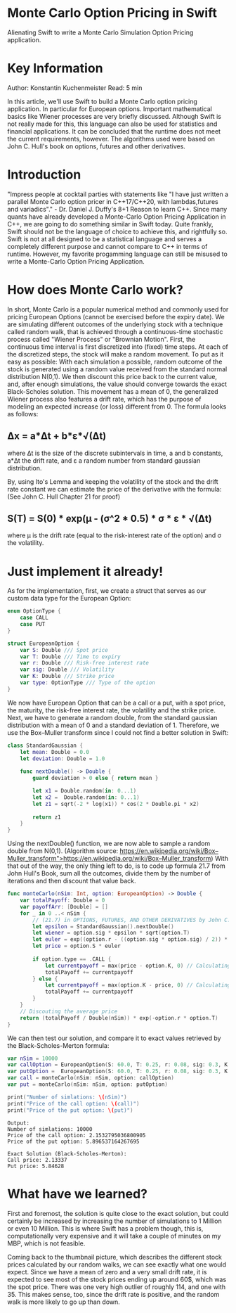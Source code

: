 # Monte Carlo Option Pricing in Swift
Alienating Swift to write a Monte Carlo Simulation Option Pricing application.

# Key Information

Author: Konstantin Kuchenmeister
Read: 5 min

In this article, we'll use Swift to build a Monte Carlo option pricing application. In particular for European options.
Important mathematical basics like Wiener processes are very briefly discussed. Although Swift is not really made for this, this language can also be used for statistics and financial applications. It can be concluded that the runtime does not meet the current requirements, however.
The algorithms used were based on John C. Hull's book on options, futures and other derivatives.

# Introduction
            
"Impress people at cocktail parties with statements like "I have just written a parallel Monte Carlo option pricer in C++17/C++20, with lambdas,futures and variadics"." - Dr. Daniel J. Duffy's 8+1 Reason to learn C++.
Since many quants have already developed a Monte-Carlo Option Pricing Application in C++, we are going to do something similar in Swift today. 
Quite frankly, Swift should not be the language of choice to achieve this, and rightfully so. Swift is not at all designed to be a statistical language and serves a completely different purpose and cannot compare to C++ in terms of runtime.
However, my favorite progamming language can still be misused to write a Monte-Carlo Option Pricing Application. 

# How does Monte Carlo work?
In short, Monte Carlo is a popular numerical method and commonly used for pricing European Options (cannot be exercised before the expiry date).
We are simulating different outcomes of the underlying stock with a technique called random walk, that is achieved through a continuous-time stochastic process called "Wiener Process" or "Brownian Motion".
First, the continuous time interval is first discretized into (fixed) time steps.  At each of the discretized steps, the stock will make a random movement.
To put as it easy as possible: With each simulation a possible, random outcome of the stock is generated using a random value received from the standard normal distribution N(0,1).
We then discount this price back to the current value, and, after enough simulations, the value should converge towards the exact Black-Scholes solution.
This movement has a mean of 0, the generalized Wiener process also features a drift rate, which has the purpose of modeling an expected increase (or loss) different from 0.
The formula looks as follows:

## &#x394;x = a*&#x394;t + b*&#x3B5;*&#x221A;(&#x394;t)

where &#x394;t is the size of the discrete subintervals in time, a and b constants, a*&#x394;t the drift rate, and &#x3B5; a random number from standard gaussian distribution.

By, using Ito's Lemma and keeping the volatility of the stock and the drift rate constant we can estimate the price of the derivative with the formula: (See John C. Hull Chapter 21 for proof)

## S(T) = S(0) * exp(&#x3BC; - (&#x3C3;^2 * 0.5) *  &#x3C3; * &#x3B5; * &#x221A;(&#x394;t)

where &#x3BC; is the drift rate (equal to the risk-interest rate of the option) and &#x3C3; the volatility.

# Just implement it already!
                
As for the implementation, first, we create a struct that serves as our custom data type for the European Option: 


```swift 
enum OptionType {
    case CALL
    case PUT
}
```

```swift 
struct EuropeanOption {
    var S: Double /// Spot price
    var T: Double /// Time to expiry
    var r: Double /// Risk-free interest rate
    var sig: Double /// Volatility
    var K: Double /// Strike price
    var type: OptionType /// Type of the option
}
```

We now have European Option that can be a call or a put, with a spot price, the maturity, the risk-free interest rate, the volatility and the strike price.
Next, we have to generate a random double, from the standard gaussian distribution with a mean of 0 and a standard deviation of 1.
Therefore, we use the Box–Muller transform since I could not find a better solution in Swift:

```swift 
class StandardGaussian {
    let mean: Double = 0.0
    let deviation: Double = 1.0
    
    func nextDouble() -> Double {
        guard deviation > 0 else { return mean }

        let x1 = Double.random(in: 0...1)
        let x2 =  Double.random(in: 0...1)
        let z1 = sqrt(-2 * log(x1)) * cos(2 * Double.pi * x2)
        
        return z1
    }
}
```
Using the nextDouble() function, we are now able to sample a random double from N(0,1). (Algorithm source: https://en.wikipedia.org/wiki/Box–Muller_transform">https://en.wikipedia.org/wiki/Box–Muller_transform)
With that out of the way, the only thing left to do, is to code up formula 21.7 from John Hull's Book, sum all the outcomes, divide them by the number of iterations and then discount that value back.
```swift 
func monteCarlo(nSim: Int, option: EuropeanOption) -> Double {
    var totalPayoff: Double = 0
    var payoffArr: [Double] = []
    for _ in 0 ..< nSim {
        // (21.7) in OPTIONS, FUTURES, AND OTHER DERIVATIVES by John C. Hull
        let epsilon = StandardGaussian().nextDouble()
        let wiener = option.sig * epsilon * sqrt(option.T)
        let euler = exp((option.r - ((option.sig * option.sig) / 2)) * option.T + wiener)
        let price = option.S * euler
        
        if option.type == .CALL {            
            let currentpayoff = max(price - option.K, 0) // Calculating the payoff of the call option
            totalPayoff += currentpayoff
        } else {
            let currentpayoff = max(option.K - price, 0) // Calculating the payoff of the put option
            totalPayoff += currentpayoff
        }
    }
    // Discouting the average price
    return (totalPayoff / Double(nSim)) * exp(-option.r * option.T)
}
```

We can then test our solution, and compare it to exact values retrieved by the Black-Scholes-Merton formula:

```swift
var nSim = 10000
var callOption = EuropeanOption(S: 60.0, T: 0.25, r: 0.08, sig: 0.3, K: 65.0, type: .CALL)
var putOption =  EuropeanOption(S: 60.0, T: 0.25, r: 0.08, sig: 0.3, K: 65.0, type: .PUT)
var call = monteCarlo(nSim: nSim, option: callOption)
var put = monteCarlo(nSim: nSim, option: putOption)

print("Number of simlations: \(nSim)")
print("Price of the call option: \(call)")
print("Price of the put option: \(put)")
```

```
Output: 
Number of simlations: 10000
Price of the call option: 2.1532795036800905
Price of the put option: 5.896537164267695
```

```
Exact Solution (Black-Scholes-Merton): 
Call price: 2.13337
Put price: 5.84628
```


# What have we learned?

First and foremost, the solution is quite close to the exact solution, but could certainly be increased by increasing the number of simulations to 1 Million or even 10 Million.
This is where Swift has a problem though, this is, computationally very expensive and it will take a couple of minutes on my MBP, which is not feasible.

Coming back to the thumbnail picture, which describes the different stock prices calculated by our random walks, we can see exactly what one would expect. Since we have a mean of zero and a very small drift rate, it is expected to see most of the stock prices ending up around 60$, which was the spot price.
There was one very high outlier of roughly 114, and one with 35. This makes sense, too, since the drift rate is positive, and the random walk is more likely to go up than down.

